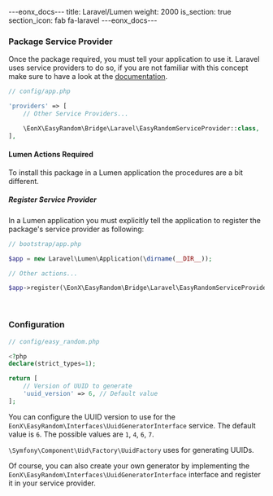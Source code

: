 ---eonx_docs---
title: Laravel/Lumen
weight: 2000
is_section: true
section_icon: fab fa-laravel
---eonx_docs---

### Package Service Provider

Once the package required, you must tell your application to use it. Laravel uses service providers to do so, if you are
not familiar with this concept make sure to have a look at the [documentation](https://laravel.com/docs/5.8/providers).

```php
// config/app.php

'providers' => [
    // Other Service Providers...

    \EonX\EasyRandom\Bridge\Laravel\EasyRandomServiceProvider::class,
],
```

#### Lumen Actions Required

To install this package in a Lumen application the procedures are a bit different.

##### Register Service Provider

In a Lumen application you must explicitly tell the application to register the package's service provider as following:

```php
// bootstrap/app.php

$app = new Laravel\Lumen\Application(\dirname(__DIR__));

// Other actions...

$app->register(\EonX\EasyRandom\Bridge\Laravel\EasyRandomServiceProvider::class);
```

<br>

### Configuration

```php
// config/easy_random.php

<?php
declare(strict_types=1);

return [
    // Version of UUID to generate
    'uuid_version' => 6, // Default value
];
```

You can configure the UUID version to use for the `EonX\EasyRandom\Interfaces\UuidGeneratorInterface` service.
The default value is `6`. The possible values are `1`, `4`, `6`, `7`.

`\Symfony\Component\Uid\Factory\UuidFactory` uses for generating UUIDs.

Of course, you can also create your own generator by implementing the `EonX\EasyRandom\Interfaces\UuidGeneratorInterface` interface
and register it in your service provider.
